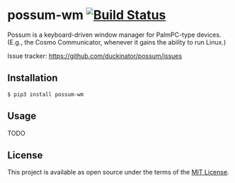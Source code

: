 # possum-wm [![Build Status][build-status-link]][build-status-img]

Possum is a keyboard-driven window manager for PalmPC-type devices.
(E.g., the Cosmo Communicator, whenever it gains the ability to run
Linux.)

Issue tracker: https://github.com/duckinator/possum/issues

[build-status-link]: https://api.cirrus-ci.com/github/duckinator/possum.svg
[build-status-img]: https://cirrus-ci.com/github/duckinator/possum

## Installation

```
$ pip3 install possum-wm
```

## Usage

TODO

## License

This project is available as open source under the terms of the [MIT License](http://opensource.org/licenses/MIT).
